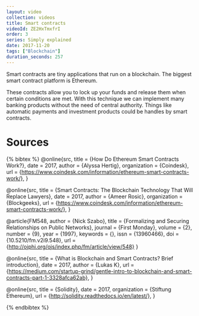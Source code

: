 ```yaml
---
layout: video
collection: videos
title: Smart contracts
videoId: ZE2HxTmxfrI
order: 3
series: Simply explained
date: 2017-11-20
tags: ["Blockchain"]
duration_seconds: 257
---
```


Smart contracts are tiny applications that run on a blockchain. The biggest smart contract platform is Ethereum.

These contracts allow you to lock up your funds and release them when certain conditions are met. With this technique we can implement many banking products without the need of central authority. Things like automatic payments and investment products could be handles by smart contracts.

# Sources

{% bibtex %}
@online{src,
    title = {How Do Ethereum Smart Contracts Work?},
    date = 2017,
    author = {Alyssa Hertig},
    organization = {Coindesk},
    url = {https://www.coindesk.com/information/ethereum-smart-contracts-work/},
}

@online{src,
    title = {Smart Contracts: The Blockchain Technology That Will Replace Lawyers},
    date = 2017,
    author = {Ameer Rosic},
    organization = {Blockgeeks},
    url = {https://www.coindesk.com/information/ethereum-smart-contracts-work/},
}

@article{FM548,
    author = {Nick Szabo},
    title = {Formalizing and Securing Relationships on Public Networks},
    journal = {First Monday},
    volume = {2},
    number = {9},
    year = {1997},
    keywords = {},
    issn = {13960466},
    doi = {10.5210/fm.v2i9.548},
    url = {http://ojphi.org/ojs/index.php/fm/article/view/548}
}

@online{src,
    title = {What is Blockchain and Smart Contracts? Brief introduction},
    date = 2017,
    author = {Lukas K},
    url = {https://medium.com/startup-grind/gentle-intro-to-blockchain-and-smart-contracts-part-1-3328afca62ab},
}

@online{src,
    title = {Solidity},
    date = 2017,
    organization = {Stiftung Ethereum},
    url = {http://solidity.readthedocs.io/en/latest/},
}


{% endbibtex %}